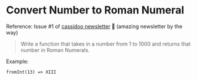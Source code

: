 # Convert Number to Roman Numeral

Reference: Issue #1 of [cassidoo newsletter](https://cassidoo.co/newsletter/) 🎉 (amazing newsletter by the way)

> Write a function that takes in a number from 1 to 1000 and returns that number in Roman Numerals.

Example:

```console
fromInt(13) => XIII
```
